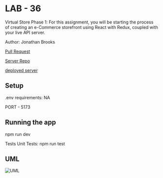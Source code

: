 # LAB - 36

Virtual Store Phase 1: For this assignment, you will be starting the process of creating an e-Commerce storefront using React with Redux, coupled with your live API server.

Author: Jonathan Brooks

[Pull Request](https://github.com/jonbrooks01/todo-app/pull/1)

[Server Repo](https://github.com/jonbrooks01/todoServer-)

[deployed server](https://todoapp-0suw.onrender.com)

## Setup

.env requirements: NA

PORT - 5173

## Running the app

 npm run dev

<!-- Endpoint: Returns Object -->

<!-- {
  "domain": "deployment-practice-main.onrender.com/",
  "status": "{name: name}",
 "port":
} -->
Tests
Unit Tests: npm run test
<!-- Lint Tests: npm run lint -->

## UML

![UML](./UML.png)
